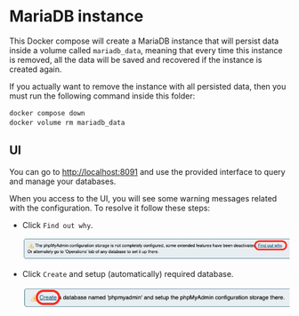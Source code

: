 # MariaDB instance

This Docker compose will create a MariaDB instance that will persist
data inside a volume called `mariadb_data`, meaning that every time
this instance is removed, all the data will be saved and recovered
if the instance is created again.

If you actually want to remove the instance with all persisted data,
then you must run the following command inside this folder:

```bash
docker compose down
docker volume rm mariadb_data
```

## UI

You can go to [http://localhost:8091](http://localhost:8091) and use
the provided interface to query and manage your databases.

When you access to the UI, you will see some warning messages related with
the configuration. To resolve it follow these steps:

- Click `Find out why`.

  ![find-out-why](./assets/find-out-why.png)

- Click `Create` and setup (automatically) required database.

  ![create-phpmyadmin-db](./assets/create-phpmyadmin-db.png)
